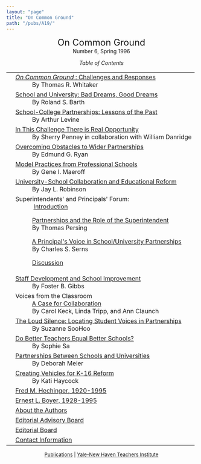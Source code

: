 ```yaml
---
layout: "page"
title: "On Common Ground"
path: "/pubs/A19/"
---
```

<main>
<center><font size="+2">On Common Ground
</font><br/>
Number 6, Spring 1996<p>
<i>Table of Contents</i></p></center><p>
<table>
<tbody><tr valign="top"><td align="right">
</td><td><a href="whitaker6.html"><i>On Common Ground</i> : Challenges and
Responses</a><br/>
<font color="white" style="visibility:hidden;">______</font>By Thomas R. Whitaker
</td></tr><tr valign="top"><td align="right">
</td><td><a href="barth.html">School and University: Bad Dreams, Good Dreams
</a><br/>
<font color="white" style="visibility:hidden;">______</font>By Roland S. Barth
</td></tr><tr valign="top"><td align="right">
</td><td><a href="levine.html">School-College Partnerships: Lessons of the
Past</a><br/>
<font color="white" style="visibility:hidden;">______</font>By Arthur Levine
</td></tr><tr valign="top"><td align="right">
</td><td><a href="penney.html">In This Challenge There is Real
Opportunity</a><br/>
<font color="white" style="visibility:hidden;">______</font>By Sherry Penney in collaboration with
William Danridge
</td></tr><tr valign="top"><td align="right">
</td><td><a href="ryan.html">Overcoming Obstacles to Wider Partnerships</a><br/>
<font color="white" style="visibility:hidden;">______</font>By Edmund G. Ryan
</td></tr><tr valign="top"><td align="right">
</td><td><a href="maeroff.html">Model Practices from Professional
Schools</a><br/>
<font color="white" style="visibility:hidden;">______</font>By Gene I. Maeroff
</td></tr><tr valign="top"><td align="right">
</td><td><a href="robinson6.html">University-School Collaboration and
Educational Reform</a><br/>
<font color="white" style="visibility:hidden;">______</font>By Jay L. Robinson
</td></tr><tr valign="top"><td align="right">
</td><td> Superintendents' and Principals' Forum: 
<br/>
<font color="white" style="visibility:hidden;">______</font>
<a href="spintro.html">Introduction
</a>
<p>
<font color="white" style="visibility:hidden;">______</font><a href="persing6.html">Partnerships and
the Role of the Superintendent</a><br/>
<font color="white" style="visibility:hidden;">______</font>By Thomas Persing
</p><p>
<font color="white" style="visibility:hidden;">______</font><a href="serns6.html">A Principal's Voice
in School/University Partnerships</a><br/>
<font color="white" style="visibility:hidden;">______</font>By Charles S. Serns
</p><p>
<font color="white" style="visibility:hidden;">______</font><a href="discussion.html">Discussion</a>
</p></td></tr><tr valign="top"><td align="right">
</td><td><a href="gibbs.html">Staff Development and School Improvement
</a><br/>
<font color="white" style="visibility:hidden;">______</font>By Foster B. Gibbs
</td></tr><tr valign="top"><td align="right">
</td><td>Voices from the Classroom
<br/>
<font color="white" style="visibility:hidden;">______</font><a href="keck.html">A Case for
Collaboration</a><br/>
<font color="white" style="visibility:hidden;">______</font>By Carol Keck, Linda Tripp, and Ann Claunch
</td></tr><tr valign="top"><td align="right">
</td><td><a href="soohoo.html">The Loud Silence: Locating Student Voices in
Partnerships
</a><br/>
<font color="white" style="visibility:hidden;">______</font>By Suzanne SooHoo
</td></tr><tr valign="top"><td align="right">
</td><td><a href="sa.html">Do Better Teachers Equal Better Schools?
</a><br/>
<font color="white" style="visibility:hidden;">______</font>By Sophie Sa
</td></tr><tr valign="top"><td align="right">
</td><td><a href="meier.html">Partnerships Between Schools and Universities
</a><br/>
<font color="white" style="visibility:hidden;">______</font>By Deborah Meier
</td></tr><tr valign="top"><td align="right">
</td><td><a href="haycock6.html">Creating Vehicles for K-16 Reform
</a><br/>
<font color="white" style="visibility:hidden;">______</font>By Kati Haycock
</td></tr><tr valign="top"><td align="right">
</td><td><a href="hechinger6.html">Fred M. Hechinger, 1920-1995
</a>
</td></tr><tr valign="top"><td align="right">
</td><td><a href="boyer6.html">Ernest L. Boyer, 1928-1995
</a>
</td></tr><tr valign="top"><td align="right">
</td><td><a href="aboutauth6.html">
About the Authors
</a>
</td></tr><tr valign="top"><td align="right">
</td><td><a href="eaboard6.html">
Editorial Advisory Board
</a>
</td></tr><tr valign="top"><td align="right">
</td><td><a href="eboard6.html">
Editorial Board</a>
</td></tr><tr valign="top"><td align="right">
</td><td><a href="contact6.html">
Contact Information</a>
</td></tr></tbody></table>
</p>
<center><font size="-1"><a href="..\">Publications</a> | 
<a href="..\..\">Yale-New Haven Teachers
Institute</a></font></center>
</main>